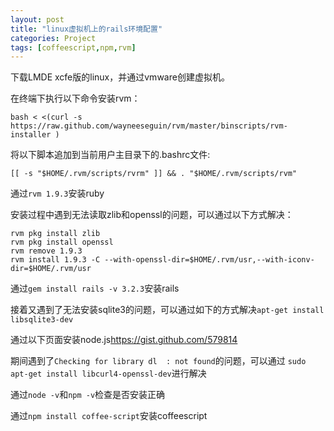 ```yaml
---
layout: post
title: "linux虚拟机上的rails环境配置"
categories: Project
tags: [coffeescript,npm,rvm]
---
```



下载LMDE xcfe版的linux，并通过vmware创建虚拟机。

在终端下执行以下命令安装rvm：

	bash < <(curl -s https://raw.github.com/wayneeseguin/rvm/master/binscripts/rvm-installer )

将以下脚本追加到当前用户主目录下的.bashrc文件:

	[[ -s "$HOME/.rvm/scripts/rvrm" ]] && . "$HOME/.rvm/scripts/rvm"

通过`rvm 1.9.3`安装ruby

安装过程中遇到无法读取zlib和openssl的问题，可以通过以下方式解决：

	rvm pkg install zlib
	rvm pkg install openssl
	rvm remove 1.9.3
	rvm install 1.9.3 -C --with-openssl-dir=$HOME/.rvm/usr,--with-iconv-dir=$HOME/.rvm/usr

通过`gem install rails -v 3.2.3`安装rails

接着又遇到了无法安装sqlite3的问题，可以通过如下的方式解决`apt-get install libsqlite3-dev`

通过以下页面安装node.js<https://gist.github.com/579814>

期间遇到了`Checking for library dl  : not found`的问题，可以通过 `sudo apt-get install libcurl4-openssl-dev`进行解决

通过`node -v`和`npm -v`检查是否安装正确

通过`npm install coffee-script`安装coffeescript

